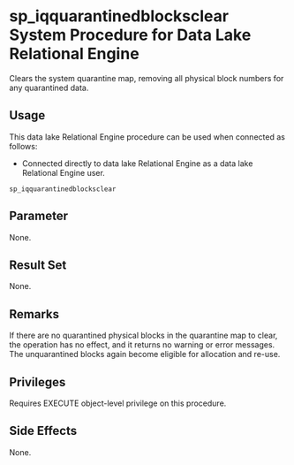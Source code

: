 <!-- loio5a89726e9e2f46c69e33cf6e59749826 -->

# sp\_iqquarantinedblocksclear System Procedure for Data Lake Relational Engine

Clears the system quarantine map, removing all physical block numbers for any quarantined data.



<a name="loio5a89726e9e2f46c69e33cf6e59749826__section_umy_gqn_14b"/>

## Usage

This data lake Relational Engine procedure can be used when connected as follows:

-   Connected directly to data lake Relational Engine as a data lake Relational Engine user.



```
sp_iqquarantinedblocksclear
```



<a name="loio5a89726e9e2f46c69e33cf6e59749826__section_lcf_3kd_4fb"/>

## Parameter

None.



<a name="loio5a89726e9e2f46c69e33cf6e59749826__section_gsn_jkd_4fb"/>

## Result Set

None.



## Remarks

If there are no quarantined physical blocks in the quarantine map to clear, the operation has no effect, and it returns no warning or error messages. The unquarantined blocks again become eligible for allocation and re-use.



<a name="loio5a89726e9e2f46c69e33cf6e59749826__section_z1v_qkd_4fb"/>

## Privileges

Requires EXECUTE object-level privilege on this procedure.



<a name="loio5a89726e9e2f46c69e33cf6e59749826__section_bdt_hjd_4fb"/>

## Side Effects

None.

